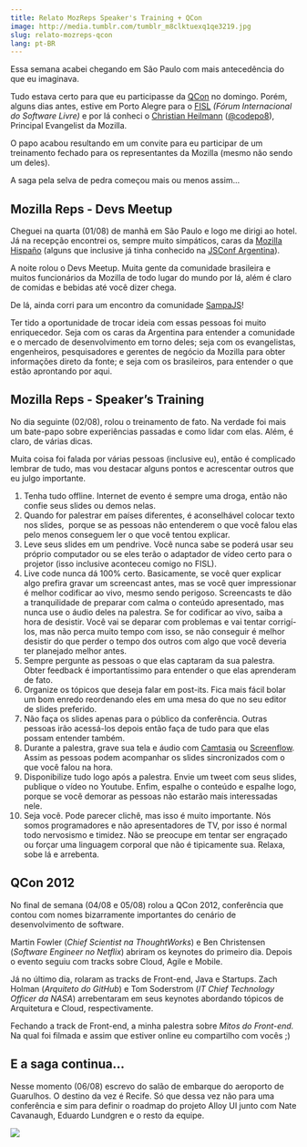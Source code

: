 ```yaml
---
title: Relato MozReps Speaker's Training + QCon
image: http://media.tumblr.com/tumblr_m8clktuexq1qe3219.jpg
slug: relato-mozreps-qcon
lang: pt-BR
---
```


Essa semana acabei chegando em São Paulo com mais antecedência do que eu imaginava.

Tudo estava certo para que eu participasse da [QCon](http://qconsp.com/) no domingo. Porém, alguns dias antes, estive em Porto Alegre para o [FISL](http://fisl.org.br) _(Fórum Internacional do Software Livre)_ e por lá conheci o [Christian Heilmann](http://christianheilmann.com) ([@codepo8](http://twitter.com/codepo8)), Principal Evangelist da Mozilla.

O papo acabou resultando em um convite para eu participar de um treinamento fechado para os representantes da Mozilla (mesmo não sendo um deles).

A saga pela selva de pedra começou mais ou menos assim...

<!-- more -->

## Mozilla Reps - Devs Meetup

Cheguei na quarta (01/08) de manhã em São Paulo e logo me dirigi ao hotel. Já na recepção encontrei os, sempre muito simpáticos, caras da [Mozilla Hispaño](http://www.mozilla-hispano.org/) (alguns que inclusive já tinha conhecido na [JSConf Argentina](http://jsconf.com.ar)).

A noite rolou o Devs Meetup. Muita gente da comunidade brasileira e muitos funcionários da Mozilla de todo lugar do mundo por lá, além é claro de comidas e bebidas até você dizer chega.

De lá, ainda corri para um encontro da comunidade [SampaJS](http://sampajs.com)!

Ter tido a oportunidade de trocar ideia com essas pessoas foi muito enriquecedor. Seja com os caras da Argentina para entender a comunidade e o mercado de desenvolvimento em torno deles; seja com os evangelistas, engenheiros, pesquisadores e gerentes de negócio da Mozilla para obter informações direto da fonte; e seja com os brasileiros, para entender o que estão aprontando por aqui.

## Mozilla Reps - Speaker’s Training

No dia seguinte (02/08), rolou o treinamento de fato. Na verdade foi mais um bate-papo sobre experiências passadas e como lidar com elas. Além, é claro, de várias dicas.

Muita coisa foi falada por várias pessoas (inclusive eu), então é complicado lembrar de tudo, mas vou destacar alguns pontos e acrescentar outros que eu julgo importante.

1.  Tenha tudo offline. Internet de evento é sempre uma droga, então não confie seus slides ou demos nelas. 
2.  Quando for palestrar em países diferentes, é aconselhável colocar texto nos slides,  porque se as pessoas não entenderem o que você falou elas pelo menos conseguem ler o que você tentou explicar.
3.  Leve seus slides em um pendrive. Você nunca sabe se poderá usar seu próprio computador ou se eles terão o adaptador de vídeo certo para o projetor (isso inclusive aconteceu comigo no FISL).
4.  Live code nunca dá 100% certo. Basicamente, se você quer explicar algo prefira gravar um screencast antes, mas se você quer impressionar é melhor codificar ao vivo, mesmo sendo perigoso. Screencasts te dão a tranquilidade de preparar com calma o conteúdo apresentado, mas nunca use o áudio deles na palestra. Se for codificar ao vivo, saiba a hora de desistir. Você vai se deparar com problemas e vai tentar corrigí-los, mas não perca muito tempo com isso, se não conseguir é melhor desistir do que perder o tempo dos outros com algo que você deveria ter planejado melhor antes.
5.  Sempre pergunte as pessoas o que elas captaram da sua palestra. Obter feedback é importantíssimo para entender o que elas aprenderam de fato.
6.  Organize os tópicos que deseja falar em post-its. Fica mais fácil bolar um bom enredo reordenando eles em uma mesa do que no seu editor de slides preferido.
7.  Não faça os slides apenas para o público da conferência. Outras pessoas irão acessá-los depois então faça de tudo para que elas possam entender também.
8.  Durante a palestra, grave sua tela e áudio com [Camtasia](http://www.baixaki.com.br/download/camtasia-studio.htm) ou [Screenflow](http://www.baixaki.com.br/mac/download/screen-flow.htm). Assim as pessoas podem acompanhar os slides sincronizados com o que você falou na hora.
9.  Disponibilize tudo logo após a palestra. Envie um tweet com seus slides, publique o vídeo no Youtube. Enfim, espalhe o conteúdo e espalhe logo, porque se você demorar as pessoas não estarão mais interessadas nele.
10.  Seja você. Pode parecer clichê, mas isso é muito importante. Nós somos programadores e não apresentadores de TV, por isso é normal todo nervosismo e timidez. Não se preocupe em tentar ser engraçado ou forçar uma linguagem corporal que não é tipicamente sua. Relaxa, sobe lá e arrebenta.

## QCon 2012

No final de semana (04/08 e 05/08) rolou a QCon 2012, conferência que contou com nomes bizarramente importantes do cenário de desenvolvimento de software. 

Martin Fowler (_Chief Scientist na ThoughtWorks_) e Ben Christensen (_Software Engineer no Netflix_) abriram os keynotes do primeiro dia. Depois o evento seguiu com tracks sobre Cloud, Agile e Mobile.

Já no último dia, rolaram as tracks de Front-end, Java e Startups. Zach Holman (_Arquiteto do GitHub_) e Tom Soderstrom (_IT Chief Technology Officer da NASA_) arrebentaram em seus keynotes abordando tópicos de Arquitetura e Cloud, respectivamente. 

Fechando a track de Front-end, a minha palestra sobre _Mitos do Front-end._ Na qual foi filmada e assim que estiver online eu compartilho com vocês ;)

## E a saga continua…

Nesse momento (06/08) escrevo do salão de embarque do aeroporto de Guarulhos. O destino da vez é Recife. Só que dessa vez não para uma conferência e sim para definir o roadmap do projeto Alloy UI junto com Nate Cavanaugh, Eduardo Lundgren e o resto da equipe.

![](http://media.tumblr.com/tumblr_m8ep4iryBt1qe3219.jpg)